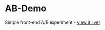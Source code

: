# AB-Demo
Simple front-end A/B experiment - [view it live!](https://ameralhomdy.github.io/AB-Demo/)
